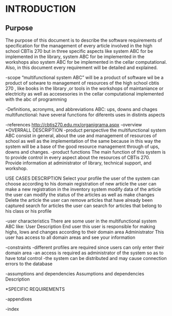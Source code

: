 # INTRODUCTION

## Purpose
The purpose of this document is to describe the software requirements of specification for the management of every article involved in the high school CBTis 270  but in three specific aspects like system ABC for be implemented in the library, system ABC for be implemented in the workshops also system ABC for be implemented in the cellar computational. Also, in this document every requirement will be detailed and explained.

-scope
“multifunctional system ABC” will be a product of software wil be a product of sotware to management of resources of the high school cbtis 270 , like books in the library ,or tools in the workshops of maintaniance or electricity  as well as   accesesories in the cellar computational  implemented with  the abc of programming

-Definitions, acronyms, and abbreviations 
ABC: ups, downs and chages 
multifunctional: have several functions for diferents uses in distints aspects

-references 
http://cbtis270.edu.mx/organigrama.aspx
-overview
*OVERRALL DESCRIPTION 
-product perspective 
the multifunctional system ABC consist in general, about the use and management of resources of school as well as the implementation of the same because in this way the system will be a base of the good resource management through of ups, downs and changes.
-product functions 
The main function of this system is to provide control in every aspect about the resources of CBTis 270. Provide information at administrator of library, technical support, and workshop. 

USE CASES 	DESCRIPTION 
Select your profile 	the user of the system can choose according to his domain
registration of new article	the user can make a new registration in the inventory system
modify data of the article	the user can modify the status of the articles as well as make changes
Delete the article	the user can remove articles that have already been captured
search for articles	the user can search for articles that belong to his class or his profile


-user characteristics
There are some user in the multifunctional system ABC like:
User 	Description 
End user 	this user is responsible for making highs, lows and changes according to their domain area
Administrator 	This user has access to all domain areas and see your information
	

 
-constraints 
-different profiles are required since users can only enter their domain area
-an access is required as administrator of the system so as to have total control
-the system can be distributed and may cause connection errors to the database

-assumptions and dependencies 
Assumptions and dependencies 	Description 
	
	
	



*SPECIFIC REQUIREMENTS 

-appendixes

-index

